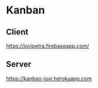 # Kanban 

## Client
https://jovipetra.firebaseapp.com/ 

## Server
https://kanban-jovi.herokuapp.com